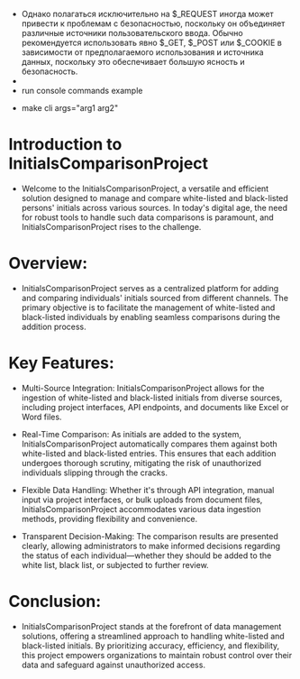 -  Однако полагаться исключительно на $_REQUEST иногда может привести к проблемам с безопасностью, поскольку он объединяет различные источники пользовательского ввода. Обычно рекомендуется использовать явно $_GET, $_POST или $_COOKIE в зависимости от предполагаемого использования и источника данных, поскольку это обеспечивает большую ясность и безопасность.
- 
- run console commands example 
* make cli args="arg1 arg2"

# Introduction to InitialsComparisonProject

- Welcome to the InitialsComparisonProject, a versatile and efficient solution designed to manage and compare white-listed and black-listed persons' initials across various sources. In today's digital age, the need for robust tools to handle such data comparisons is paramount, and InitialsComparisonProject rises to the challenge.

# Overview:

- InitialsComparisonProject serves as a centralized platform for adding and comparing individuals' initials sourced from different channels. The primary objective is to facilitate the management of white-listed and black-listed individuals by enabling seamless comparisons during the addition process.

# Key Features:

- Multi-Source Integration: InitialsComparisonProject allows for the ingestion of white-listed and black-listed initials from diverse sources, including project interfaces, API endpoints, and documents like Excel or Word files.

- Real-Time Comparison: As initials are added to the system, InitialsComparisonProject automatically compares them against both white-listed and black-listed entries. This ensures that each addition undergoes thorough scrutiny, mitigating the risk of unauthorized individuals slipping through the cracks.

- Flexible Data Handling: Whether it's through API integration, manual input via project interfaces, or bulk uploads from document files, InitialsComparisonProject accommodates various data ingestion methods, providing flexibility and convenience.

- Transparent Decision-Making: The comparison results are presented clearly, allowing administrators to make informed decisions regarding the status of each individual—whether they should be added to the white list, black list, or subjected to further review.

# Conclusion:

- InitialsComparisonProject stands at the forefront of data management solutions, offering a streamlined approach to handling white-listed and black-listed initials. By prioritizing accuracy, efficiency, and flexibility, this project empowers organizations to maintain robust control over their data and safeguard against unauthorized access.